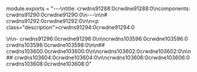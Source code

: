 module.exports = "---\ntitle: crwdns91288:0crwdne91288:0\ncomponents: crwdns91290:0crwdne91290:0\n---\n\n# crwdns91292:0crwdne91292:0\n\n<p class=\"description\">crwdns91294:0crwdne91294:0</p>\n\n- crwdns91296:0crwdne91296:0\n\ncrwdns103596:0crwdne103596:0 crwdns103598:0crwdne103598:0\n\n## crwdns103600:0crwdne103600:0\n\ncrwdns103602:0crwdne103602:0\n\n## crwdns103604:0crwdne103604:0\n\ncrwdns103606:0crwdne103606:0 crwdns103608:0crwdne103608:0"